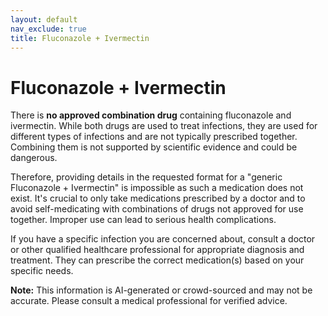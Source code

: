 ```yaml
---
layout: default
nav_exclude: true
title: Fluconazole + Ivermectin
---
```


# Fluconazole + Ivermectin

There is **no approved combination drug** containing fluconazole and ivermectin.  While both drugs are used to treat infections, they are used for different types of infections and are not typically prescribed together.  Combining them is not supported by scientific evidence and could be dangerous.

Therefore, providing details in the requested format for a "generic Fluconazole + Ivermectin" is impossible as such a medication does not exist.  It's crucial to only take medications prescribed by a doctor and to avoid self-medicating with combinations of drugs not approved for use together.  Improper use can lead to serious health complications.

If you have a specific infection you are concerned about, consult a doctor or other qualified healthcare professional for appropriate diagnosis and treatment. They can prescribe the correct medication(s) based on your specific needs.


**Note:** This information is AI-generated or crowd-sourced and may not be accurate. Please consult a medical professional for verified advice.
